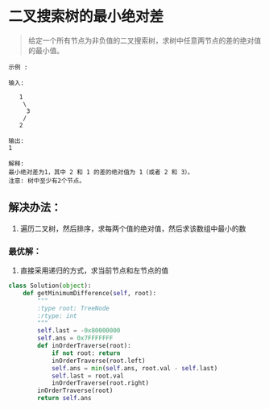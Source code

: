 # 二叉搜索树的最小绝对差

> 给定一个所有节点为非负值的二叉搜索树，求树中任意两节点的差的绝对值的最小值。

```
示例 :

输入:

   1
    \
     3
    /
   2

输出:
1

解释:
最小绝对差为1，其中 2 和 1 的差的绝对值为 1（或者 2 和 3）。
注意: 树中至少有2个节点。
```

## 解决办法：
1. 遍历二叉树，然后排序，求每两个值的绝对值，然后求该数组中最小的数


### 最优解：
1. 直接采用递归的方式，求当前节点和左节点的值

```python
class Solution(object):
    def getMinimumDifference(self, root):
        """
        :type root: TreeNode
        :rtype: int
        """
        self.last = -0x80000000
        self.ans = 0x7FFFFFFF
        def inOrderTraverse(root):
            if not root: return
            inOrderTraverse(root.left)
            self.ans = min(self.ans, root.val - self.last)
            self.last = root.val
            inOrderTraverse(root.right)
        inOrderTraverse(root)
        return self.ans


